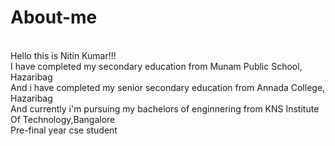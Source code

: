 # About-me
<br>
Hello this is Nitin Kumar!!!
<br>
I have completed my secondary education from Munam Public School, Hazaribag
<br>
And i have completed my senior secondary education from Annada College, Hazaribag
<br>
And currently i'm pursuing my bachelors of enginnering from KNS Institute Of Technology,Bangalore
<br>
Pre-final year cse student


